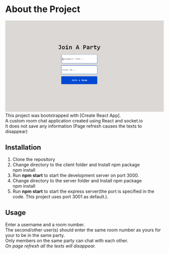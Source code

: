 # About the Project

![Screenshot](/client/src/image/Chat1.PNG?raw=true)
This project was bootstrapped with [Create React App].\
A  custom room chat application created using React and socket.io\
It does not save any information (Page refresh causes the texts to disappear)

## Installation

1. Clone the repository
2. Change directory to the client folder and Install npm package\
    npm install
3. Run **npm start** to start the development server on port 3000.
4. Change directory to the server folder and Install npm package\
    npm install
5. Run **npm start** to start the express server(the port is specified in the code. This project uses port 3001 as default.).

## Usage

Enter a username and a room number.\
The second/other user(s) should enter the same room number as yours for your to be in the same party.\
Only members on the same party can chat with each other.\
*On page refresh all the texts will disappear.*

